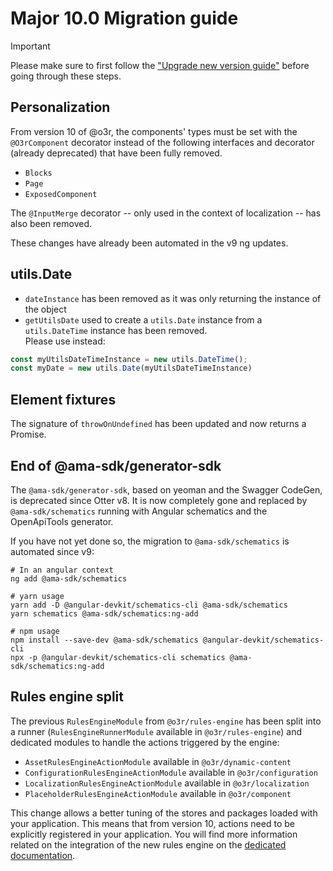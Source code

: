 # Major 10.0 Migration guide
> [!IMPORTANT]
> Please make sure to first follow the ["Upgrade new version guide"](https://github.com/AmadeusITGroup/otter/blob/release/main/docs/core/UPGRADE_NEW_VERSION.md) before going through these steps.


## Personalization
From version 10 of @o3r, the components' types must be set with the ```@O3rComponent``` decorator instead of the following
interfaces and decorator (already deprecated) that have been fully removed.
* ``Blocks``
* ``Page``
* ``ExposedComponent``

The ``@InputMerge`` decorator -- only used in the context of localization -- has also been removed.

These changes have already been automated in the v9 ng updates.

## utils.Date
* ``dateInstance`` has been removed as it was only returning the instance of the object
* ``getUtilsDate`` used to create a ``utils.Date`` instance from a ``utils.DateTime`` instance has been removed.<br>
Please use instead:
```typescript
const myUtilsDateTimeInstance = new utils.DateTime();
const myDate = new utils.Date(myUtilsDateTimeInstance)
```

## Element fixtures
The signature of ``throwOnUndefined`` has been updated and now returns a Promise.

## End of @ama-sdk/generator-sdk
The ``@ama-sdk/generator-sdk``, based on yeoman and the Swagger CodeGen, is deprecated since Otter v8. It is now
completely gone and replaced by ``@ama-sdk/schematics`` running with Angular schematics and the OpenApiTools generator.

If you have not yet done so, the migration to ``@ama-sdk/schematics`` is automated since v9:

```shell
# In an angular context
ng add @ama-sdk/schematics

# yarn usage
yarn add -D @angular-devkit/schematics-cli @ama-sdk/schematics
yarn schematics @ama-sdk/schematics:ng-add

# npm usage
npm install --save-dev @ama-sdk/schematics @angular-devkit/schematics-cli
npx -p @angular-devkit/schematics-cli schematics @ama-sdk/schematics:ng-add
```

## Rules engine split
The previous ``RulesEngineModule`` from ``@o3r/rules-engine`` has been split into a runner (``RulesEngineRunnerModule``
available in ``@o3r/rules-engine``) and dedicated modules to handle the actions triggered by the engine:
* ``AssetRulesEngineActionModule`` available in ``@o3r/dynamic-content``
* ``ConfigurationRulesEngineActionModule`` available in ``@o3r/configuration``
* ``LocalizationRulesEngineActionModule`` available in ``@o3r/localization``
* ``PlaceholderRulesEngineActionModule`` available in ``@o3r/component``

This change allows a better tuning of the stores and packages loaded with your application. This means that from version
10, actions need to be explicitly registered in your application. 
You will find more information related on the integration of the new rules engine on the [dedicated documentation](../docs/rules-engine/how-to-use/integration.md).
